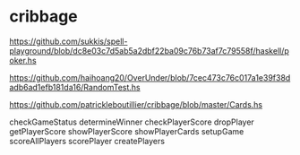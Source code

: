 # cribbage

https://github.com/sukkis/spell-playground/blob/dc8e03c7d5ab5a2dbf22ba09c76b73af7c79558f/haskell/poker.hs

https://github.com/haihoang20/OverUnder/blob/7cec473c76c017a1e39f38dadb6ad1efb181da16/RandomTest.hs

https://github.com/patrickleboutillier/cribbage/blob/master/Cards.hs


checkGameStatus
determineWinner
checkPlayerScore
dropPlayer
getPlayerScore
showPlayerScore
showPlayerCards
setupGame
scoreAllPlayers
scorePlayer
createPlayers
